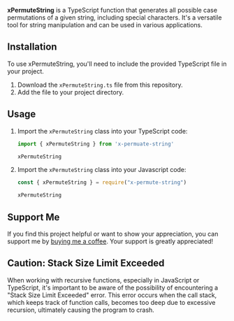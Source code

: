 **xPermuteString** is a TypeScript function that generates all possible case permutations of a given string, including special characters. It's a versatile tool for string manipulation and can be used in various applications.

## Installation

To use xPermuteString, you'll need to include the provided TypeScript file in your project.

1. Download the `xPermuteString.ts` file from this repository.
2. Add the file to your project directory.

## Usage

1. Import the `xPermuteString` class into your TypeScript code:

   ```typescript
   import { xPermuteString } from 'x-permuate-string'

   xPermuteString

2. Import the `xPermuteString` class into your Javascript code:

   ```javascript
   const { xPermuteString } = require("x-permute-string")

   xPermuteString

## Support Me

If you find this project helpful or want to show your appreciation, you can support me by [buying me a coffee](https://www.buymeacoffee.com/nhutdm). Your support is greatly appreciated!

## Caution: Stack Size Limit Exceeded

When working with recursive functions, especially in JavaScript or TypeScript, it's important to be aware of the possibility of encountering a "Stack Size Limit Exceeded" error. This error occurs when the call stack, which keeps track of function calls, becomes too deep due to excessive recursion, ultimately causing the program to crash.

